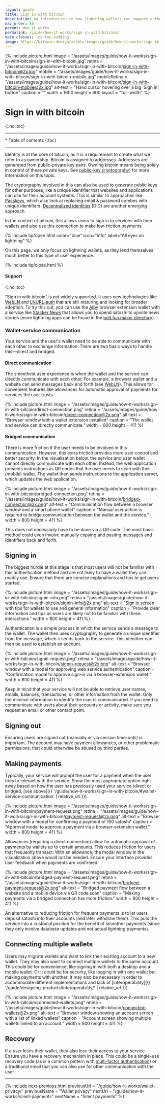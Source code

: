 ```yaml
---
layout: guide
title: Sign in with bitcoin
description: An introduction to how lightning wallets can support authentication and payments with external applications and web services.
nav_order: 10
parent: How it works
permalink: /guide/how-it-works/sign-in-with-bitcoin/
main_classes: -no-top-padding
image: https://bitcoin.design/assets/images/guide/how-it-works/sign-in-with-bitcoin/sign-in-with-bitcoin-preview.jpg
---
```


<!--

Editor's notes

This page provides a top-level overview of the interactions around signing in
and making payments on a web application via a lightning wallet.

-->

{% include picture.html
   image = "/assets/images/guide/how-it-works/sign-in-with-bitcoin/sign-in-with-bitcoin.jpg"
   retina = "/assets/images/guide/how-it-works/sign-in-with-bitcoin/sign-in-with-bitcoin@2x.jpg"
   mobile = "/assets/images/guide/how-it-works/sign-in-with-bitcoin/sign-in-with-bitcoin-mobile.jpg"
   mobileRetina = "/assets/images/guide/how-it-works/sign-in-with-bitcoin/sign-in-with-bitcoin-mobile@2x.jpg"
   alt-text = "Hand cursor hovering over a big 'Sign in' button"
   caption = ""
   width = 1600
   height = 600
   layout = "full-width"
%}

# Sign in with bitcoin
{:.no_toc}

---

<nav class="glossary-toc" markdown="1" aria-label="Table of contents">
* Table of contents
{:toc}
</nav>

---

Identity is at the core of bitcoin, as it is a requirement to create what we refer to as ownership. Bitcoin is assigned to addresses. Addresses are generated from public-private key pairs. Owning bitcoin means being solely in control of these private keys. See [public-key cryptography](https://en.wikipedia.org/wiki/Public-key_cryptography)) for more information on this topic.

The cryptography involved in this can also be used to generate public keys for other purposes, like a unique identifier that websites and applications can use for their account systems. This is similar to approaches like [Passkeys](https://developer.apple.com/passkeys/), which also look at replacing email & password combos with unique identifiers. [Decentralized identities](https://en.wikipedia.org/wiki/Decentralized_identifier) (DID) are another emerging approach.

In the context of bitcoin, this allows users to sign in to services with their wallets and also use this connection to make low-friction payments.

{% include tip/open.html color="blue" icon="info" label="All eyes on lightning" %}

On this page, we only focus on lightning wallets, as they lend themselves much better to this type of user experience.

{% include tip/close.html %}

#### Support
{:.no_toc}

“Sign in with bitcoin” is not widely supported. It uses new technologies like [WebLN](https://webln.dev/#/) and [LNURL-auth](https://github.com/fiatjaf/lnurl-rfc/blob/luds/04.md) that are still maturing and looking for broader adoption. To try this out, you can use the [Alby](https://getalby.com/) browser extension wallet with a service like [Stacker News](https://stacker.news/) that allows you to spend satoshi to upvote news stories (more lightning apps can be found in the [bolt.fun maker directory](https://makers.bolt.fun/products)).

### Wallet-service communication

Your service and the user's wallet need to be able to communicate with each other to exchange information. There are two basic ways to handle this—direct and bridged.

#### Direct communication

The smoothest user experience is when the wallet and the service can directly communicate with each other. For example, a browser wallet and a website can send messages back and forth (see [WebLN](https://www.webln.guide/introduction/readme)). This allows for convenient features like allowances for automatic approval of payments for services the user trusts.

{% include picture.html
   image = "/assets/images/guide/how-it-works/sign-in-with-bitcoin/direct-connection.png"
   retina = "/assets/images/guide/how-it-works/sign-in-with-bitcoin/direct-connection@2x.png"
   alt-text = "Browser window with a wallet extension installed"
   caption = "The wallet and service can directly communicate."
   width = 800
   height = 411
%}

#### Bridged communication

There is more friction if the user needs to be involved in this communication. However, this extra friction provides more user control and better security. In the visualization below, the service and user wallet cannot directly communicate with each other. Instead, the web application presents instructions as QR codes that the user needs to scan with their (mobile) wallet. The wallet then sends instructions to the application server, which updates the web application.

{% include picture.html
   image = "/assets/images/guide/how-it-works/sign-in-with-bitcoin/bridged-connection.png"
   retina = "/assets/images/guide/how-it-works/sign-in-with-bitcoin/bridged-connection@2x.png"
   alt-text = "Communication flow between a browser window and a smart phone wallet"
   caption = "Manual user action is required to bridge communication between the wallet and the service."
   width = 800
   height = 411
%}

This does not necessarily have to be done via a QR code. The most basic method could even involve manually copying and pasting messages and identifiers back and forth.

## Signing in

The biggest hurdle at this stage is that most users will not be familiar with this authentication method and are not likely to have a wallet they can readily use. Ensure that there are concise explanations and tips to get users started.

{% include picture.html
   image = "/assets/images/guide/how-it-works/sign-in-with-bitcoin/signin-info.png"
   retina = "/assets/images/guide/how-it-works/sign-in-with-bitcoin/signin-info@2x.png"
   alt-text = "Sign in screen with tips for wallets to use and general information"
   caption = "Provide clear information and tips as users are likely not to be familiar with these interactions."
   width = 800
   height = 411
%}

Authentication is a simple process in which the service sends a message to the wallet. The wallet then uses cryptography to generate a unique identifier from the message, which it sends back to the service. This identifier can then be used to establish an account.

{% include picture.html
   image = "/assets/images/guide/how-it-works/sign-in-with-bitcoin/signin-request.png"
   retina = "/assets/images/guide/how-it-works/sign-in-with-bitcoin/signin-request@2x.png"
   alt-text = "Browser window with a modal for approving web service authentication"
   caption = "Confirmation modal to approve sign-in via a browser-extension wallet."
   width = 800
   height = 411
%}

Keep in mind that your service will not be able to retrieve user names, emails, balances, transactions, or other information from the wallet. Only the minimal information to identify the user is communicated. If you need to communicate with users about their accounts or activity, make sure you request an email or other contact point.

## Signing out

Ensuring users are signed out (manually or via session time-outs) is important. The account may have payment allowances, or other problematic permissions, that could otherwise be abused by third parties.

## Making payments

Typically, your service will prompt the user for a payment when the user tries to interact with the service. Show the most appropriate option right away based on how the user has previously used your service (direct or bridged, [see above]({{ '/guide/how-it-works/sign-in-with-bitcoin/#wallet-service-communication' | relative_url }}).

{% include picture.html
   image = "/assets/images/guide/how-it-works/sign-in-with-bitcoin/payment-request.png"
   retina = "/assets/images/guide/how-it-works/sign-in-with-bitcoin/payment-request@2x.png"
   alt-text = "Browser window with a modal for confirming a payment of 100 satoshi"
   caption = "Approval modal to approve a payment via a browser-extension wallet."
   width = 800
   height = 411
%}

Allowances (requiring a direct connection) allow for automatic approval of payments by wallets up to certain amounts. This reduces friction for users that frequently transact. With an allowance, the modal window in the visualization above would not be needed. Ensure your interface provides user feedback when payments are confirmed.

{% include picture.html
   image = "/assets/images/guide/how-it-works/sign-in-with-bitcoin/bridged-payment-request.png"
   retina = "/assets/images/guide/how-it-works/sign-in-with-bitcoin/bridged-payment-request@2x.png"
   alt-text = "Bridged payment flow between a website and a mobile device via QR code scan"
   caption = "Making payments via a bridged connection has more friction."
   width = 800
   height = 411
%}

An alternative to reducing friction for frequent payments is to let users deposit satoshi into their accounts (and later withdraw them). This puts the service into a custodial position for the benefit of smoother payments (since they only involve database updates and not actual lightning payments).

## Connecting multiple wallets

Users may migrate wallets and want to link their existing account to a new wallet. They may also want to connect multiple wallets to the same account. This could be for convenience, like signing in with both a desktop and a mobile wallet. Or it could be for security, like logging in with one wallet but making payments with another. It may also be necessary in order to accommodate different implementations and lack of [interoperability]({{ '/guide/designing-products/interoperability/' | relative_url }}).

{% include picture.html
   image = "/assets/images/guide/how-it-works/sign-in-with-bitcoin/connected-wallets.png"
   retina = "/assets/images/guide/how-it-works/sign-in-with-bitcoin/connected-wallets@2x.png"
   alt-text = "Browser window showing an account screen with a list of linked wallets"
   caption = "Account screen showing multiple wallets linked to an account."
   width = 800
   height = 411
%}

## Recovery

If a user loses their wallet, they also lose their access to your service. Ensure you have a recovery mechanism in place. This could be a single-use recovery code (as is a common pattern with [multi-factor authentication](https://en.wikipedia.org/wiki/Multi-factor_authentication)) or a traditional email that you can also use for other communication with the user.

---

{% include next-previous.html
   previousUrl = "/guide/how-it-works/wallet-privacy/"
   previousName = "Wallet privacy"
   nextUrl = "/guide/how-it-works/silent-payments"
   nextName = "Silent payments"
%}
